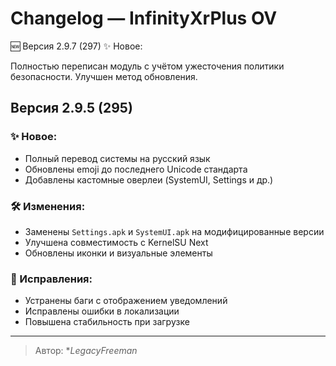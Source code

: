 # Changelog — InfinityXrPlus OV

🆕 Версия 2.9.7 (297)
✨ Новое:

Полностью переписан модуль с учётом ужесточения политики безопасности.
Улучшен метод обновления.

## Версия 2.9.5 (295)

### ✨ Новое:
- Полный перевод системы на русский язык
- Обновлены emoji до последнего Unicode стандарта
- Добавлены кастомные оверлеи (SystemUI, Settings и др.)

### 🛠 Изменения:
- Заменены `Settings.apk` и `SystemUI.apk` на модифицированные версии
- Улучшена совместимость с KernelSU Next
- Обновлены иконки и визуальные элементы

### 🐞 Исправления:
- Устранены баги с отображением уведомлений
- Исправлены ошибки в локализации
- Повышена стабильность при загрузке

---

> Автор: **LegacyFreeman*
